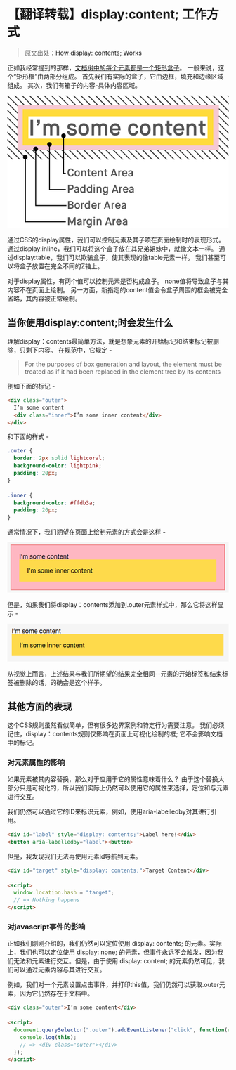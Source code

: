 # 【翻译转载】display:content; 工作方式

> 原文出处：[How display: contents; Works](https://bitsofco.de/how-display-contents-works/)

正如我经常提到的那样，[文档树中的每个元素都是一个矩形盒子](https://bitsofco.de/controlling-the-box-model/)。 一般来说，这个“矩形框”由两部分组成。 首先我们有实际的盒子，它由边框，填充和边缘区域组成。 其次，我们有箱子的内容-具体内容区域。

![](./imgs/20180401/Group-3.png)

通过CSS的display属性，我们可以控制元素及其子项在页面绘制时的表现形式。 通过display:inline，我们可以将这个盒子放在其兄弟姐妹中，就像文本一样。 通过display:table，我们可以欺骗盒子，使其表现的像table元素一样。 我们甚至可以将盒子放置在完全不同的Z轴上。

对于display属性，有两个值可以控制元素是否构成盒子。 none值将导致盒子与其内容不在页面上绘制。 另一方面，新指定的content值会令盒子周围的框会被完全省略，其内容被正常绘制。

## 当你使用display:content;时会发生什么

理解display：contents最简单方法，就是想象元素的开始标记和结束标记被删除，只剩下内容。 在[规范](https://www.w3.org/TR/css-display-3/#box-generation)中，它规定 -

>For the purposes of box generation and layout, the element must be treated as if it had been replaced in the element tree by its contents

例如下面的标记 -

```html
<div class="outer">
  I’m some content
  <div class="inner">I’m some inner content</div>
</div>
```

和下面的样式 -
```css
.outer {
  border: 2px solid lightcoral;
  background-color: lightpink;
  padding: 20px;
}

.inner {
  background-color: #ffdb3a;
  padding: 20px;
}
```

通常情况下，我们期望在页面上绘制元素的方式会是这样 -

![](./imgs/20180401/Screen-Shot-2018-03-27-at-9.21.56-am.png)

但是，如果我们将display：contents添加到.outer元素样式中，那么它将这样显示 -

![](./imgs/20180401/Screen-Shot-2018-03-27-at-9.23.20-am.png)

从视觉上而言，上述结果与我们所期望的结果完全相同--元素的开始标签和结束标签被删除的话，的确会是这个样子。

## 其他方面的表现

这个CSS规则虽然看似简单，但有很多边界案例和特定行为需要注意。 我们必须记住，display：contents规则仅影响在页面上可视化绘制的框; 它不会影响文档中的标记。

### 对元素属性的影响

如果元素被其内容替换，那么对于应用于它的属性意味着什么？ 由于这个替换大部分只是可视化的，所以我们实际上仍然可以使用它的属性来选择，定位和与元素进行交互。

我们仍然可以通过它的ID来标识元素，例如，使用aria-labelledby对其进行引用。

```html
<div id="label" style="display: contents;">Label here!</div>
<button aria-labelledby="label"><button>
```

但是，我发现我们无法再使用元素id导航到元素。

```html
<div id="target" style="display: contents;">Target Content</div>

<script>
  window.location.hash = "target";
  // => Nothing happens
</script>
```

### 对javascript事件的影响

正如我们刚刚介绍的，我们仍然可以定位使用 display: contents; 的元素。实际上，我们也可以定位使用 display: none; 的元素，但事件永远不会触发，因为我们无法和元素进行交互。但是，由于使用 display: content; 的元素仍然可见，我们可以通过元素内容与其进行交互。

例如，我们对一个元素设置点击事件，并打印this值，我们仍然可以获取.outer元素，因为它仍然存在于文档中。

```html
<div class="outer">I’m some content</div>

<script>
  document.querySelector(".outer").addEventListener("click", function(event) {
    console.log(this);
    // => <div class="outer"></div>
  });
</script>
```